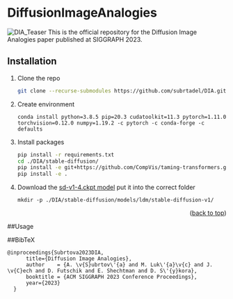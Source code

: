 # DiffusionImageAnalogies
![DIA_Teaser](https://github.com/subrtadel/DIA/assets/129282989/5f11b34d-9f49-47a2-b90d-60ee36ebc3bc)
This is the official repository for the Diffusion Image Analogies paper published at SIGGRAPH 2023.


## Installation

1. Clone the repo
   ```sh
   git clone --recurse-submodules https://github.com/subrtadel/DIA.git
   ```
2. Create environment 
    ```
    conda install python=3.8.5 pip=20.3 cudatoolkit=11.3 pytorch=1.11.0 torchvision=0.12.0 numpy=1.19.2 -c pytorch -c conda-forge -c defaults
    ```
3. Install packages
   ```sh
   pip install -r requirements.txt
   cd ./DIA/stable-diffusion/
   pip install -e git+https://github.com/CompVis/taming-transformers.git@master#egg=taming-transformers
   pip install -e .
   ```
4. Download the [sd-v1-4.ckpt model](https://huggingface.co/CompVis/stable-diffusion-v-1-4-original) put it into the correct folder
    ```
    mkdir -p ./DIA/stable-diffusion/models/ldm/stable-diffusion-v1/

    ```

<p align="right">(<a href="#readme-top">back to top</a>)</p>

##Usage

##BibTeX

    @inproceedings{Subrtova2023DIA,
          title={Diffusion Image Analogies},
          author    = {A. \v{S}ubrtov\'{a} and M. Luk\'{a}\v{c} and J. \v{C}ech and D. Futschik and E. Shechtman and D. S\'{y}kora},
          booktitle = {ACM SIGGRAPH 2023 Conference Proceedings},
          year={2023}
      }